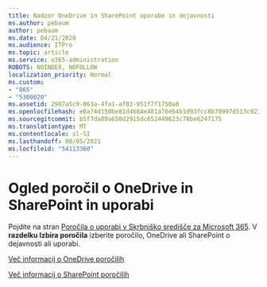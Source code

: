 ```yaml
---
title: Nadzor OneDrive in SharePoint uporabe in dejavnosti
ms.author: pebaum
author: pebaum
ms.date: 04/21/2020
ms.audience: ITPro
ms.topic: article
ms.service: o365-administration
ROBOTS: NOINDEX, NOFOLLOW
localization_priority: Normal
ms.custom:
- "865"
- "5300020"
ms.assetid: 2987a5c9-063a-4fa1-af03-951f7f1750a8
ms.openlocfilehash: e0a74d150be81d4684e481a76eb4b1d93fcc8b70997d513c9230406f520d1ec2
ms.sourcegitcommit: b5f7da89a650d2915dc652449623c78be6247175
ms.translationtype: MT
ms.contentlocale: sl-SI
ms.lasthandoff: 08/05/2021
ms.locfileid: "54113360"
---
```

# <a name="view-reports-on-onedrive-and-sharepoint-activity-and-usage"></a>Ogled poročil o OneDrive in SharePoint in uporabi

Pojdite na stran [Poročila o uporabi v Skrbniško središče za Microsoft 365](https://admin.microsoft.com/AdminPortal/Home). V **razdelku Izbira poročila** izberite poročilo, OneDrive ali SharePoint o dejavnosti ali uporabi.
  
[Več informacij o OneDrive poročilih](https://go.microsoft.com/fwlink/?linkid=875239)
  
[Več informacij o SharePoint poročilih](https://go.microsoft.com/fwlink/?linkid=875240)
  